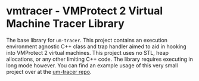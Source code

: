 # vmtracer - VMProtect 2 Virtual Machine Tracer Library

The base library for `um-tracer`. This project contains an execution environment agnostic C++ class and trap handler aimed to aid in hooking into VMProtect 2 virtual machines. This project uses no STL, heap allocations, or any other limiting C++ code. The library requires executing in long mode however. You can find an example usage of this very small project over at the [um-tracer repo](https://githacks.org/vmp2/um-tracer).

